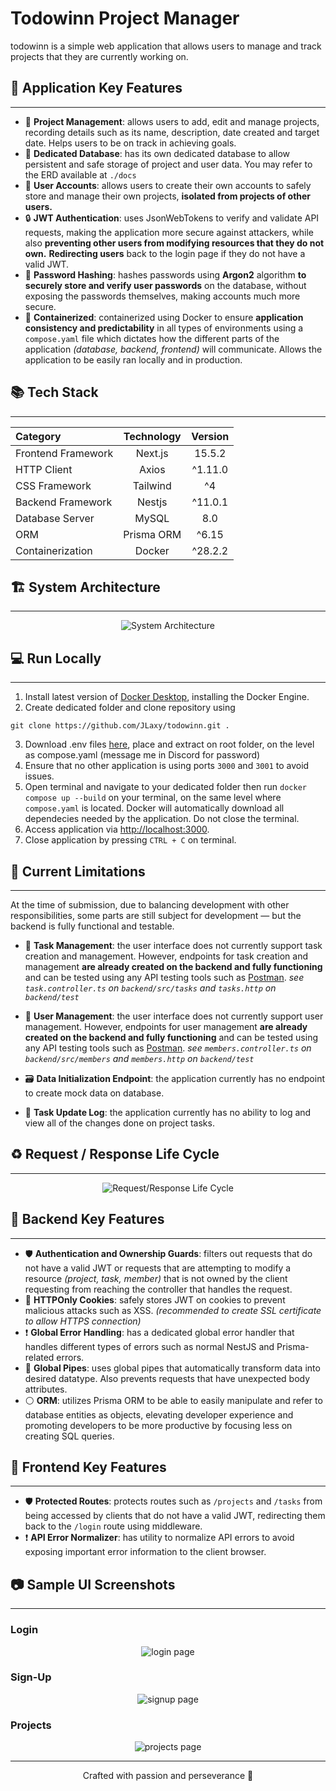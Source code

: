 # Todowinn Project Manager

todowinn is a simple web application that allows users to manage and track projects that they are currently working on.

## 📌 Application Key Features

---

- 🎯 **Project Management**: allows users to add, edit and manage projects, recording details such as its name, description, date created and target date. Helps users to be on track in achieving goals.
- 💾 **Dedicated Database**: has its own dedicated database to allow persistent and safe storage of project and user data. You may refer to the ERD available at `./docs`
- 👤 **User Accounts**: allows users to create their own accounts to safely store and manage their own projects, **isolated from projects of other users.**
- 🔒 **JWT Authentication**: uses JsonWebTokens to verify and validate API requests, making the application more secure against attackers, while also **preventing other users from modifying resources that they do not own.** **Redirecting users** back to the login page if they do not have a valid JWT.
- 🔑 **Password Hashing**: hashes passwords using **Argon2** algorithm **to securely store and verify user passwords** on the database, without exposing the passwords themselves, making accounts much more secure.
- 🫙 **Containerized**: containerized using Docker to ensure **application consistency and predictability** in all types of environments using a `compose.yaml` file which dictates how the different parts of the application _(database, backend, frontend)_ will communicate. Allows the application to be easily ran locally and in production.

## 📚 Tech Stack

---

<div align="center">

| Category           | Technology | Version |
| :----------------- | :--------: | :-----: |
| Frontend Framework |  Next.js   | 15.5.2  |
| HTTP Client        |   Axios    | ^1.11.0 |
| CSS Framework      |  Tailwind  |   ^4    |
| Backend Framework  |   Nestjs   | ^11.0.1 |
| Database Server    |   MySQL    |   8.0   |
| ORM                | Prisma ORM |  ^6.15  |
| Containerization   |   Docker   | ^28.2.2 |

</div>

## 🏗️ System Architecture

---

<div align="center">

![System Architecture](/docs/systemarchi.png)

</div>

## 💻 Run Locally

---

1. Install latest version of [Docker Desktop](https://www.docker.com/get-started/), installing the Docker Engine.
2. Create dedicated folder and clone repository using

```git
git clone https://github.com/JLaxy/todowinn.git .
```

3. Download .env files [here](https://drive.google.com/file/d/1j77gIkkzGkyDYW8LjT-ltqkt10-Vsjqv/view?usp=sharing), place and extract on root folder, on the level as compose.yaml (message me in Discord for password)
4. Ensure that no other application is using ports `3000` and `3001` to avoid issues.
5. Open terminal and navigate to your dedicated folder then run `docker compose up --build` on your terminal, on the same level where `compose.yaml` is located. Docker will automatically download all dependecies needed by the application. Do not close the terminal.
6. Access application via [http://localhost:3000](http://localhost:3000).
7. Close application by pressing `CTRL + C` on terminal.

## 🧩 Current Limitations

---

At the time of submission, due to balancing development with other responsibilities, some parts are still subject for development — but the backend is fully functional and testable.

- 📒 **Task Management**: the user interface does not currently support task creation and management. However, endpoints for task creation and management **are already created on the backend and fully functioning** and can be tested using any API testing tools such as [Postman](https://www.postman.com/downloads/). _see `task.controller.ts` on `backend/src/tasks` and `tasks.http` on `backend/test`_
- 👤 **User Management**: the user interface does not currently support user management. However, endpoints for user management **are already created on the backend and fully functioning** and can be tested using any API testing tools such as [Postman](https://www.postman.com/downloads/). _see `members.controller.ts` on `backend/src/members` and `members.http` on `backend/test`_

- 🗃️ **Data Initialization Endpoint**: the application currently has no endpoint to create mock data on database.

- 📜 **Task Update Log**: the application currently has no ability to log and view all of the changes done on project tasks.

## ♻️ Request / Response Life Cycle

---

<div align="center">

![Request/Response Life Cycle](docs/reqreslifecycle.png)

</div>

## 📌 Backend Key Features

---

- 🛡️ **Authentication and Ownership Guards**: filters out requests that do not have a valid JWT or requests that are attempting to modify a resource _(project, task, member)_ that is not owned by the client requesting from reaching the controller that handles the request.
- 🔑 **HTTPOnly Cookies**: safely stores JWT on cookies to prevent malicious attacks such as XSS. _(recommended to create SSL certificate to allow HTTPS connection)_
- ❗ **Global Error Handling**: has a dedicated global error handler that handles different types of errors such as normal NestJS and Prisma-related errors.
- 🪈 **Global Pipes**: uses global pipes that automatically transform data into desired datatype. Also prevents requests that have unexpected body attributes.
- ⚪ **ORM**: utilizes Prisma ORM to be able to easily manipulate and refer to database entities as objects, elevating developer experience and promoting developers to be more productive by focusing less on creating SQL queries.

## 📌 Frontend Key Features

---

- 🛡️ **Protected Routes**: protects routes such as `/projects` and `/tasks` from being accessed by clients that do not have a valid JWT, redirecting them back to the `/login` route using middleware.
- ❗ **API Error Normalizer**: has utility to normalize API errors to avoid exposing important error information to the client browser.

## 📷 Sample UI Screenshots

---

### Login

<div align="center">

![login page](docs/login.png)

</div>

### Sign-Up

<div align="center">

![signup page](docs/signup.png)

</div>

### Projects

<div align="center">

![projects page](docs/projects.png)

</div>

---

<div align="center">
Crafted with passion and perseverance 💙
</div>
